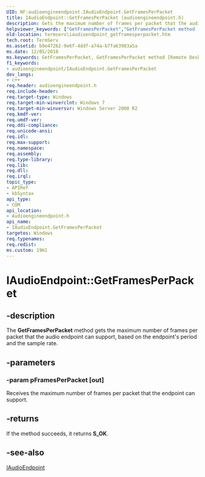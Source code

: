 ```yaml
---
UID: NF:audioengineendpoint.IAudioEndpoint.GetFramesPerPacket
title: IAudioEndpoint::GetFramesPerPacket (audioengineendpoint.h)
description: Gets the maximum number of frames per packet that the audio endpoint can support, based on the endpoint's period and the sample rate.helpviewer_keywords: ["GetFramesPerPacket","GetFramesPerPacket method [Remote Desktop Services]","GetFramesPerPacket method [Remote Desktop Services]","IAudioEndpoint interface","IAudioEndpoint interface [Remote Desktop Services]","GetFramesPerPacket method","IAudioEndpoint.GetFramesPerPacket","IAudioEndpoint::GetFramesPerPacket","audioengineendpoint/IAudioEndpoint::GetFramesPerPacket","termserv.iaudioendpoint_getframesperpacket"]
old-location: termserv\iaudioendpoint_getframesperpacket.htm
tech.root: TermServ
ms.assetid: b9e47262-9e6f-4ddf-a74a-b7fa63983a5a
ms.date: 12/05/2018
ms.keywords: GetFramesPerPacket, GetFramesPerPacket method [Remote Desktop Services], GetFramesPerPacket method [Remote Desktop Services],IAudioEndpoint interface, IAudioEndpoint interface [Remote Desktop Services],GetFramesPerPacket method, IAudioEndpoint.GetFramesPerPacket, IAudioEndpoint::GetFramesPerPacket, audioengineendpoint/IAudioEndpoint::GetFramesPerPacket, termserv.iaudioendpoint_getframesperpacket
f1_keywords:
- audioengineendpoint/IAudioEndpoint.GetFramesPerPacket
dev_langs:
- c++
req.header: audioengineendpoint.h
req.include-header: 
req.target-type: Windows
req.target-min-winverclnt: Windows 7
req.target-min-winversvr: Windows Server 2008 R2
req.kmdf-ver: 
req.umdf-ver: 
req.ddi-compliance: 
req.unicode-ansi: 
req.idl: 
req.max-support: 
req.namespace: 
req.assembly: 
req.type-library: 
req.lib: 
req.dll: 
req.irql: 
topic_type:
- APIRef
- kbSyntax
api_type:
- COM
api_location:
- Audioengineendpoint.h
api_name:
- IAudioEndpoint.GetFramesPerPacket
targetos: Windows
req.typenames: 
req.redist: 
ms.custom: 19H1
---
```


# IAudioEndpoint::GetFramesPerPacket


## -description


The <b>GetFramesPerPacket</b> method gets the maximum number of frames per packet that the audio endpoint can support, based on the endpoint's period and the sample rate.


## -parameters




### -param pFramesPerPacket [out]

Receives the maximum number of frames per packet  that the endpoint can support.


## -returns



If the method succeeds, it returns <b>S_OK</b>.




## -see-also




<a href="https://docs.microsoft.com/windows/desktop/api/audioengineendpoint/nn-audioengineendpoint-iaudioendpoint">IAudioEndpoint</a>
 

 

